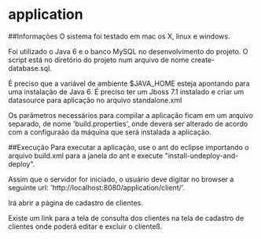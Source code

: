 application
==============
##Informações
O sistema foi testado em mac os X, linux e windows.

Foi utilizado o Java 6 e o banco MySQL no desenvolvimento do projeto.
O script está no diretório do projeto num arquivo de nome create-database.sql.

É preciso que a variável de ambiente $JAVA_HOME esteja apontando para uma instalação de Java 6.
É preciso ter um Jboss 7.1 instalado e criar um datasource para aplicação no arquivo standalone.xml

Os parâmetros necessários para compilar a aplicação ficam em um arquivo separado, de nome 'build.properties', onde deverá ser alterado de acordo com a configuraão da máquina que será instalada a aplicação.


##Execução
Para executar a aplicação, use o ant do eclipse importando o arquivo build.xml para a janela do ant e execute "install-undeploy-and-deploy".

Assim que o servidor for iniciado, o usuário deve digitar no browser a seguinte url: 'http://localhost:8080/application/client/'.

Irá abrir a página de cadastro de clientes.

Existe um link para  a tela de consulta dos clientes na tela de cadastro de clientes onde poderá editar e excluir o clienteß.